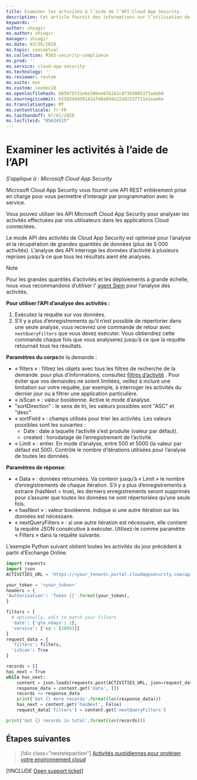 ```yaml
---
title: Examiner les activités à l’aide de l’API-Cloud App Security
description: Cet article fournit des informations sur l’utilisation de l’API pour examiner l’activité des utilisateurs dans Cloud App Security.
keywords: ''
author: shsagir
ms.author: shsagir
manager: shsagir
ms.date: 03/26/2019
ms.topic: conceptual
ms.collection: M365-security-compliance
ms.prod: ''
ms.service: cloud-app-security
ms.technology: ''
ms.reviewer: reutam
ms.suite: ems
ms.custom: seodec18
ms.openlocfilehash: b85675f31e6e306ae6f62b2c8f3b50053f3adeb0
ms.sourcegitcommit: b15034dd50142afd8e95de22a9232f711b1eae6e
ms.translationtype: MT
ms.contentlocale: fr-FR
ms.lasthandoff: 07/01/2020
ms.locfileid: "85624515"
---
```

# <a name="investigate-activities-using-the-api"></a>Examiner les activités à l’aide de l’API

*S’applique à : Microsoft Cloud App Security*

Microsoft Cloud App Security vous fournit une API REST entièrement prise en charge pour vous permettre d’interagir par programmation avec le service.

Vous pouvez utiliser les API Microsoft Cloud App Security pour analyser les activités effectuées par vos utilisateurs dans les applications Cloud connectées.

Le mode API des activités de Cloud App Security est optimisé pour l’analyse et la récupération de grandes quantités de données (plus de 5 000 activités). L’analyse des API interroge les données d’activité à plusieurs reprises jusqu’à ce que tous les résultats aient été analysés.

> [!NOTE]
> Pour les grandes quantités d’activités et les déploiements à grande échelle, nous vous recommandons d’utiliser l' [agent Siem](siem.md) pour l’analyse des activités.

**Pour utiliser l’API d’analyse des activités :**

1. Exécutez la requête sur vos données.
1. S’il y a plus d’enregistrements qu’il n’est possible de répertorier dans une seule analyse, vous recevrez une commande de retour avec `nextQueryFilters` que vous devez exécuter. Vous obtiendrez cette commande chaque fois que vous analyserez jusqu’à ce que la requête retournait tous les résultats.

**Paramètres du corps**de la demande :

- « filters » : filtrez les objets avec tous les filtres de recherche de la demande. pour plus d’informations, consultez [filtres d’activité](activity-filters.md) . Pour éviter que vos demandes ne soient limitées, veillez à inclure une limitation sur votre requête, par exemple, à interroger les activités du dernier jour ou à filtrer une application particulière.
- « isScan » : valeur booléenne. Active le mode d’analyse.
- "sortDirection" : le sens de tri, les valeurs possibles sont "ASC" et "desc"
- « sortField » : champs utilisés pour trier les activités. Les valeurs possibles sont les suivantes :
  - Date : date à laquelle l’activité s’est produite (valeur par défaut).
  - created : horodatage de l’enregistrement de l’activité.
- « Limit » : entier. En mode d’analyse, entre 500 et 5000 (la valeur par défaut est 500). Contrôle le nombre d’itérations utilisées pour l’analyse de toutes les données.

**Paramètres de réponse**:

- « Data » : données retournées. Va contenir jusqu’à « Limit » le nombre d’enregistrements de chaque itération. S’il y a plus d’enregistrements à extraire (hasNext = true), les derniers enregistrements seront supprimés pour s’assurer que toutes les données ne sont répertoriées qu’une seule fois.
- « hasNext » : valeur booléenne. Indique si une autre itération sur les données est nécessaire.
- « nextQueryFilters » : si une autre itération est nécessaire, elle contient la requête JSON consécutive à exécuter. Utilisez-le comme paramètre « Filters » dans la requête suivante.

L’exemple Python suivant obtient toutes les activités du jour précédent à partir d’Exchange Online.

``` python
import requests
import json
ACTIVITIES_URL = 'https://<your_tenant>.portal.cloudappsecurity.com/api/v1/activities/'

your_token = '<your_token>'
headers = {
'Authorization': 'Token {}'.format(your_token),
}

filters = {
  # optionally, edit to match your filters
  'date': {'gte_ndays': 1},
  'service': {'eq': [20893]}
}
request_data = {
  'filters': filters,
  'isScan': True
}

records = []
has_next = True
while has_next:
    content = json.loads(requests.post(ACTIVITIES_URL, json=request_data, headers=headers).content)
    response_data = content.get('data', [])
    records += response_data
    print('Got {} more records'.format(len(response_data)))
    has_next = content.get('hasNext', False)
    request_data['filters'] = content.get('nextQueryFilters')

print('Got {} records in total'.format(len(records)))
```

## <a name="next-steps"></a>Étapes suivantes

> [!div class="nextstepaction"]
> [Activités quotidiennes pour protéger votre environnement cloud](daily-activities-to-protect-your-cloud-environment.md)

[!INCLUDE [Open support ticket](includes/support.md)]
